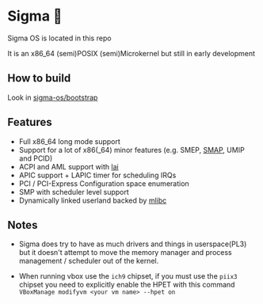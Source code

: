 # Sigma :rocket:
Sigma OS is located in this repo
 
It is an x86_64 (semi)POSIX (semi)Microkernel but still in early development
 
## How to build
Look in [sigma-os/bootstrap](https://github.com/sigma-os/bootstrap)
 
## Features
- Full x86_64 long mode support
- Support for a lot of x86(\_64) minor features (e.g. SMEP, [SMAP](https://en.wikipedia.org/wiki/Supervisor_Mode_Access_Prevention), UMIP and PCID)
- ACPI and AML support with [lai](https://www.github.com/qword-os/lai)
- APIC support + LAPIC timer for scheduling IRQs
- PCI / PCI-Express Configuration space enumeration
- SMP with scheduler level support
- Dynamically linked userland backed by [mlibc](https://www.github.com/managarm/mlibc)
 
## Notes

- Sigma does try to have as much drivers and things in userspace(PL3) but it doesn't attempt to move the memory manager and process management / scheduler out of the kernel.

- When running vbox use the `ich9` chipset, if you must use the `piix3` chipset you need to explicitly enable the HPET with this command `VBoxManage modifyvm <your vm name> --hpet on`
